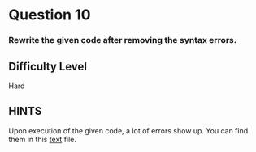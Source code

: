 # Question 10

### Rewrite the given code after removing the syntax errors.

## Difficulty Level

Hard

## HINTS

Upon execution of the given code, a lot of errors show up. You can find them in this [text](error_message.txt) file.
